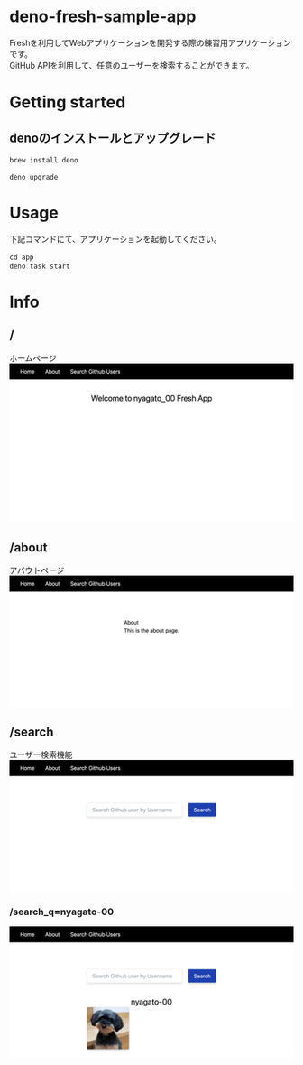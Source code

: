# deno-fresh-sample-app
Freshを利用してWebアプリケーションを開発する際の練習用アプリケーションです。  
GitHub APIを利用して、任意のユーザーを検索することができます。

# Getting started

## denoのインストールとアップグレード

```
brew install deno
```

```
deno upgrade
```

# Usage
下記コマンドにて、アプリケーションを起動してください。

```
cd app
deno task start
```

# Info

## /
ホームページ
![](/doc/localhost_8000_.png)

## /about
アバウトページ
![](/doc/localhost_8000_about.png)

## /search
ユーザー検索機能
![](/doc/localhost_8000_search.png)

### /search_q=nyagato-00
![](/doc/localhost_8000_search_q=nyagato-00.png)
